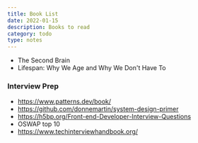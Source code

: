 ```yaml
---
title: Book List
date: 2022-01-15
description: Books to read
category: todo
type: notes
---
```


- The Second Brain
- Lifespan: Why We Age and Why We Don't Have To

### Interview Prep

- https://www.patterns.dev/book/
- https://github.com/donnemartin/system-design-primer
- https://h5bp.org/Front-end-Developer-Interview-Questions
- OSWAP top 10
- https://www.techinterviewhandbook.org/
